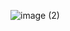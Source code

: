 ![image (2)](https://github.com/Wicacy22/Calculadora-HTML-CSS-JavaScript-2024/assets/113727617/03cb5025-7d12-41b9-8267-80d99e491a38)
